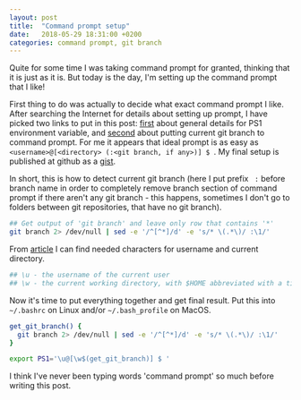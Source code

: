 ```yaml
---
layout: post
title:  "Command prompt setup"
date:   2018-05-29 18:31:00 +0200
categories: command prompt, git branch
---
```

Quite for some time I was taking command prompt for granted, thinking that it is just as it is. But today is the day, I'm setting up the command prompt that I like!

First thing to do was actually to decide what exact command prompt I like. After searching the Internet for details about setting up prompt, I have picked two links to put in this post: [first][ps1-howto] about general details for PS1 environment variable, and [second][show-branch] about putting current git branch to command prompt. For me it appears that ideal prompt is as easy as `<username>@[<directory> (:<git branch, if any>)] $ `. My final setup is published at github as a [gist][ps1-gist].

In short, this is how to detect current git branch (here I put prefix ` :` before branch name in order to completely remove branch section of command prompt if there aren't any git branch - this happens, sometimes I don't go to folders between git repositories, that have no git branch).

```bash
## Get output of 'git branch' and leave only row that contains '*'
git branch 2> /dev/null | sed -e '/^[^*]/d' -e 's/* \(.*\)/ :\1/'
```

From [article][ps1-howto] I can find needed characters for username and current directory.

```bash
## \u - the username of the current user
## \w - the current working directory, with $HOME abbreviated with a tilde
```

Now it's time to put everything together and get final result. Put this into `~/.bashrc` on Linux and/or `~/.bash_profile` on MacOS.

```bash
get_git_branch() {
  git branch 2> /dev/null | sed -e '/^[^*]/d' -e 's/* \(.*\)/ :\1/'
}

export PS1='\u@[\w$(get_git_branch)] $ '
```

I think I've never been typing words 'command prompt' so much before writing this post.

[ps1-howto]: https://www.cyberciti.biz/tips/howto-linux-unix-bash-shell-setup-prompt.html
[show-branch]: https://gist.github.com/githubteacher/e75edf29d76571f8cc6c
[ps1-gist]: https://gist.github.com/sergey-melnychuk/89e6e78ac212dd4b55cc819356108459
